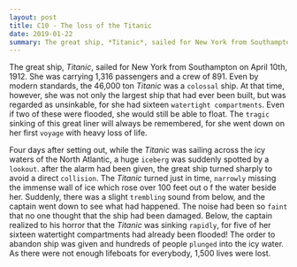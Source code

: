 ```yaml
---
layout: post
title: C10 - The loss of the Titanic
date: 2019-01-22
summary: The great ship, *Titanic*, sailed for New York from Southampton on April 10th, 1912.
---
```


  The great ship, *Titanic*, sailed for New York from Southampton on April 10th, 1912. She was carrying 1,316 passengers and a crew of 891. Even by modern standards, the 46,000 ton *Titanic* was a `colossal` ship. At that time, however, she was not only the largest ship that had ever been built, but was regarded as unsinkable, for she had sixteen `watertight compartments`. Even if two of these were flooded, she would still be able to float. The `tragic` sinking of this great liner will always be remembered, for she went down on her first `voyage` with heavy loss of life.

  Four days after setting out, while the *Titanic* was sailing across the icy waters of the North Atlantic, a huge `iceberg` was suddenly spotted by a `lookout`. after the alarm had been given, the great ship turned sharply to avoid a direct `collision`. The *Titanic* turned just in time, `narrowly` missing the immense wall of ice which rose over 100 feet out o f the water beside her. Suddenly, there was a slight `trembling` sound from below, and the captain went down to see what had happened. The noise had been so `faint` that no one thought that the ship had been damaged. Below, the captain realized to his horror that the *Titanic* was sinking `rapidly`, for five of her sixteen watertight compartments had already been flooded! The order to abandon ship was given and hundreds of people `plunged` into the icy water. As there were not enough lifeboats for everybody, 1,500 lives were lost.
